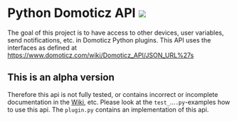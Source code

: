 # Python Domoticz API <img src="https://img.shields.io/badge/Status-Alfa-orange.svg" />

The goal of this project is to have access to other devices, user variables, send notifications, etc. in Domoticz Python plugins.
This API uses the interfaces as defined at https://www.domoticz.com/wiki/Domoticz_API/JSON_URL%27s

## This is an alpha version

Therefore this api is not fully tested, or contains incorrect or incomplete documentation in the [Wiki](https://github.com/Xorfor/Domoticz-API/wiki), etc.
Please look at the `test_`...`.py`-examples how to use this api. The `plugin.py` contains an implementation of this api.
